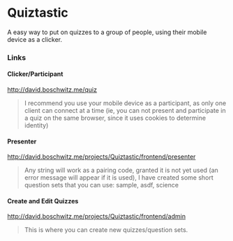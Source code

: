 # Quiztastic
A easy way to put on quizzes to a group of people, using their mobile device as a clicker.

### Links
#### Clicker/Participant
http://david.boschwitz.me/quiz
>I recommend you use your mobile device as a participant, as only one client can connect at a time (ie, you can not present and participate in a quiz on the same browser, since it uses cookies to determine identity) 


#### Presenter
http://david.boschwitz.me/projects/Quiztastic/frontend/presenter
>Any string will work as a pairing code, granted it is not yet used (an error message will appear if it is used), I have created some short question sets that you can use: sample, asdf, science


#### Create and Edit Quizzes
http://david.boschwitz.me/projects/Quiztastic/frontend/admin
>This is where you can create new quizzes/question sets. 

